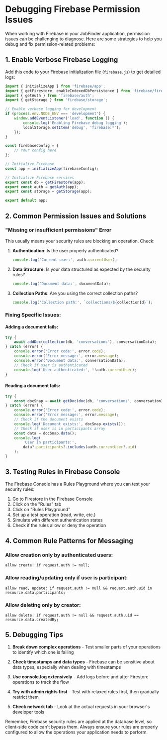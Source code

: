 # Debugging Firebase Permission Issues

When working with Firebase in your JobFinder application, permission issues can be challenging to diagnose. Here are some strategies to help you debug and fix permission-related problems:

## 1. Enable Verbose Firebase Logging

Add this code to your Firebase initialization file (`firebase.js`) to get detailed logs:

```javascript
import { initializeApp } from 'firebase/app';
import { getFirestore, enableIndexedDbPersistence } from 'firebase/firestore';
import { getAuth } from 'firebase/auth';
import { getStorage } from 'firebase/storage';

// Enable verbose logging for development
if (process.env.NODE_ENV === 'development') {
    window.addEventListener('load', function () {
        console.log('Enabling Firebase debug logging');
        localStorage.setItem('debug', 'firebase:*');
    });
}

const firebaseConfig = {
    // Your config here
};

// Initialize Firebase
const app = initializeApp(firebaseConfig);

// Initialize Firebase services
export const db = getFirestore(app);
export const auth = getAuth(app);
export const storage = getStorage(app);

export default app;
```

## 2. Common Permission Issues and Solutions

### "Missing or insufficient permissions" Error

This usually means your security rules are blocking an operation. Check:

1. **Authentication**: Is the user properly authenticated?

    ```javascript
    console.log('Current user:', auth.currentUser);
    ```

2. **Data Structure**: Is your data structured as expected by the security rules?

    ```javascript
    console.log('Document data:', documentData);
    ```

3. **Collection Paths**: Are you using the correct collection paths?
    ```javascript
    console.log('Collection path:', `collections/${collectionId}`);
    ```

### Fixing Specific Issues:

#### Adding a document fails:

```javascript
try {
    await addDoc(collection(db, 'conversations'), conversationData);
} catch (error) {
    console.error('Error code:', error.code);
    console.error('Error message:', error.message);
    console.error('Document data:', conversationData);
    // Check if user is authenticated
    console.log('User authenticated:', !!auth.currentUser);
}
```

#### Reading a document fails:

```javascript
try {
    const docSnap = await getDoc(doc(db, 'conversations', conversationId));
} catch (error) {
    console.error('Error code:', error.code);
    console.error('Error message:', error.message);
    // Check if the document exists
    console.log('Document exists:', docSnap.exists());
    // Check if user is in participants array
    const data = docSnap.data();
    console.log(
        'User in participants:',
        data?.participants?.includes(auth.currentUser?.uid)
    );
}
```

## 3. Testing Rules in Firebase Console

The Firebase Console has a Rules Playground where you can test your security rules:

1. Go to Firestore in the Firebase Console
2. Click on the "Rules" tab
3. Click on "Rules Playground"
4. Set up a test operation (read, write, etc.)
5. Simulate with different authentication states
6. Check if the rules allow or deny the operation

## 4. Common Rule Patterns for Messaging

### Allow creation only by authenticated users:

```
allow create: if request.auth != null;
```

### Allow reading/updating only if user is participant:

```
allow read, update: if request.auth != null && request.auth.uid in resource.data.participants;
```

### Allow deleting only by creator:

```
allow delete: if request.auth != null && request.auth.uid == resource.data.createdBy;
```

## 5. Debugging Tips

1. **Break down complex operations** - Test smaller parts of your operations to identify which one is failing

2. **Check timestamps and data types** - Firebase can be sensitive about data types, especially when dealing with timestamps

3. **Use console.log extensively** - Add logs before and after Firestore operations to track the flow

4. **Try with admin rights first** - Test with relaxed rules first, then gradually restrict them

5. **Check network tab** - Look at the actual requests in your browser's developer tools

Remember, Firebase security rules are applied at the database level, so client-side code can't bypass them. Always ensure your rules are properly configured to allow the operations your application needs to perform.
